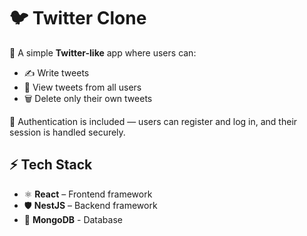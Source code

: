 # 🐦 Twitter Clone

🚀 A simple **Twitter-like** app where users can:
* ✍️ Write tweets
* 📜 View tweets from all users
* 🗑️ Delete only their own tweets

🔐 Authentication is included — users can register and log in, and their session is handled securely.

## ⚡ Tech Stack

* ⚛️ **React** – Frontend framework
* 🛡️ **NestJS** – Backend framework
* 🍃 **MongoDB** - Database
